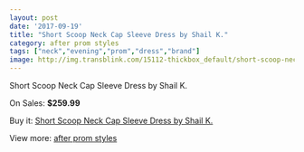 ```yaml
---
layout: post
date: '2017-09-19'
title: "Short Scoop Neck Cap Sleeve Dress by Shail K."
category: after prom styles
tags: ["neck","evening","prom","dress","brand"]
image: http://img.transblink.com/15112-thickbox_default/short-scoop-neck-cap-sleeve-dress-by-shail-k.jpg
---
```

Short Scoop Neck Cap Sleeve Dress by Shail K.

On Sales: **$259.99**
<a href="https://www.transblink.com/en/after-prom-styles/4818-short-scoop-neck-cap-sleeve-dress-by-shail-k.html"><amp-img layout="responsive" width="600" height="600" src="//img.transblink.com/15112-thickbox_default/short-scoop-neck-cap-sleeve-dress-by-shail-k.jpg" alt="Short Scoop Neck Cap Sleeve Dress by Shail K. 0" /></a>
<a href="https://www.transblink.com/en/after-prom-styles/4818-short-scoop-neck-cap-sleeve-dress-by-shail-k.html"><amp-img layout="responsive" width="600" height="600" src="//img.transblink.com/15114-thickbox_default/short-scoop-neck-cap-sleeve-dress-by-shail-k.jpg" alt="Short Scoop Neck Cap Sleeve Dress by Shail K. 1" /></a>
<a href="https://www.transblink.com/en/after-prom-styles/4818-short-scoop-neck-cap-sleeve-dress-by-shail-k.html"><amp-img layout="responsive" width="600" height="600" src="//img.transblink.com/15113-thickbox_default/short-scoop-neck-cap-sleeve-dress-by-shail-k.jpg" alt="Short Scoop Neck Cap Sleeve Dress by Shail K. 2" /></a>

Buy it: [Short Scoop Neck Cap Sleeve Dress by Shail K.](https://www.transblink.com/en/after-prom-styles/4818-short-scoop-neck-cap-sleeve-dress-by-shail-k.html "Short Scoop Neck Cap Sleeve Dress by Shail K.")

View more: [after prom styles](https://www.transblink.com/en/55-after-prom-styles "after prom styles")